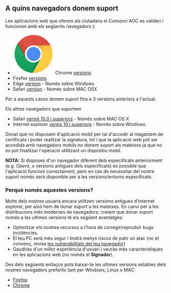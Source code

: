 <h2>A quins navegadors donem suport</h2>

Les aplicacions web que ofereix als ciutadans el Consorci AOC es validen i funcionen amb els següents navegadors (:
 
 - ![Alt text](img/browser/chrome.png?raw=true "Title") Chrome [versions](https://en.wikipedia.org/wiki/Google_Chrome_version_history)
 - Firefox [versions](https://en.wikipedia.org/wiki/Firefox_version_history#Release_history)
 - Edge [version](https://en.wikipedia.org/wiki/Microsoft_Edge#Release_history) - Només sobre Windows
 - Safari [version](https://en.wikipedia.org/wiki/Safari_version_history) - Només sobre MAC OSX
 
Per a aquests casos donem suport fins a 3 versions anteriors a l'actual.
 
Els altres navegadors que suportem 
 
 - Safari [versió 10.0 i superiors](https://en.wikipedia.org/wiki/Safari_version_history) - Només sobre MAC OS X
 - Internet explorer [versio 10 i superiors](https://en.wikipedia.org/wiki/Internet_Explorer_version_history#Release_history_for_desktop_Windows_OS_version) - Només sobre Windows.
 
Donat que no disposem d'aplicació mobil per tal d'accedir al magatzem de certificats i poder realitzar la signatura, tot i que la aplicació web pot ser accedida amb navegadors mobils no donem suport als mateixos ja que no es pot finalitzar l'operació utilitzant un dispositiu mobil.

**NOTA:** Si disposes d'un navegador diferent dels especificats anteriorment (e.g. *Opera*, o versions antigues dels especificats) es possible que l'aplicació funcioni correctament, però en cas de necessitar del nostre suport només serà disponible per a les versions/entorns específicats.

<h3>Perquè només aquestes versions?</h3>

Molts dels nostres usuaris encara utilitzen versions antigues d'Internet explorer, per això hem de donar suport a les mateixes. En canvi per a les distribucions més modernes de navegadors; creiem que donar suport només a les ultimes versions té els següent avantatges:

 - Optimitzar els nostres recursos a l'hora de corregir/reproduïr bugs incidències.
 - El teu PC serà més segur i tindrà menys riscos de patir un atac (no et convenç, revisa [les vulnerabilitats del teu navegador](https://www.ssllabs.com/ssltest/viewMyClient.html))
 - Gaudiràs d'un millor experiència d'usuari i veuràs més característiques en les aplicacions web (no només el **Signador**).
 
Des dels següents enllaços pots baixar-te les ultimes versions estables dels nostres navegadors preferits tant per Windows, Linux o MAC:
 
  - [Firefox](https://www.mozilla.org/ca/firefox/new/)
  - [Chrome](https://www.google.com/chrome/browser/desktop/index.html)
